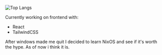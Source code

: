 
![Top Langs](https://github-readme-stats.vercel.app/api/top-langs/?username=WojciechJedraa&theme=radical)

Currently working on frontend with:
- React
- TailwindCSS

After windows made me quit I decided to learn NixOS and see if it's worth the hype.
As of now i think it is.

<!---
WojciechJedra/WojciechJedra is a ✨ special ✨ repository because its `README.md` (this file) appears on your GitHub profile.
You can click the Preview link to take a look at your changes.
--->
